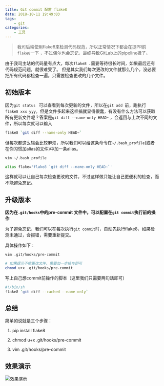 ```yaml
---
title: Git commit 配置 flake8
date: 2018-10-11 19:49:03
tags:
    - git
categories: 
    - 工具
---
```



> 我司后端使用flake8来检测代码规范，所以正常情况下都会在提PR前`flake8`一下 ，不过偶尔也会忘记，最终导致GitLab上的pipeline挂了。

由于我司主站的代码量有点大，每次`flake8 .`需要等待很长时间，如果最后还有代码规范问题，就很难受了。
但是其实我们每次更改的文件就那么几个，没必要把所有代码都检查一遍，只需要检查更改的几个文件。

<!-- more -->
## 初始版本

因为`git status ` 可以查看到每次更新的文件，所以在`git add `前，跑执行`flake8 xxx yyy`，但是文件多起来这样搞就显得很蠢，有没有什么方法可以获取所有更新文件呢？答案是`git diff --name-only HEAD~` ，会返回与上次不同的文件，所以每次就可以输入

```bash
flake8 `git diff --name-only HEAD~`
```

但每次都这么输会比较麻烦，所以我们可以给这条命令在`~/.bash_profile`(或者在你习惯加alias的文件)中加一条alias。

```bash
vim ~/.bash_profile

alias flake='flake8 `git diff --name-only HEAD~`'
```

这样就可以让自己每次检查更改的文件，不过这样做只能让自己更便利的检查，而不能避免忘记。

## 升级版本

**因为在`.git/hooks`中的pre-commit 文件中，可以配置在`git commit`执行前的操作**

为了避免忘记，我们可以在每次执行`git commit`时，自动先执行flake8，如果检测未通过，会报错，需要重新提交。

具体操作如下：

```bash
vim .git/hooks/pre-commit

# 如果提示不能更改文件，需要加一步操作即可
chmod u+x .git/hooks/pre-commit
```

写上自己想commit前操作的脚本（这里我们只需要两句话即可）

```bash
#!/bin/sh
flake8 `git diff --cached --name-only`
```



## 总结

简单的说就是三个步骤：

1. pip install flake8

1. chmod u+x .git/hooks/pre-commit

1. vim .git/hooks/pre-commit



## 效果演示

![效果演示](https://picture.wzmmmmj.com/flake8.png)

